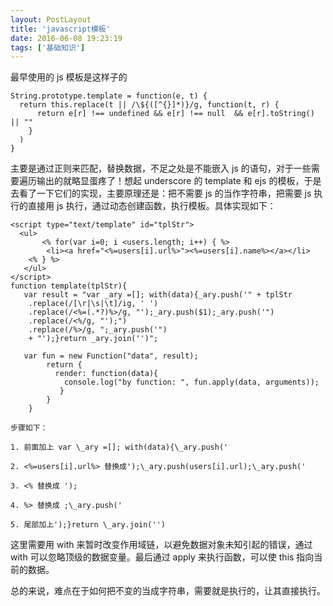 ```yaml
---
layout: PostLayout
title: 'javascript模板'
date: 2016-06-08 19:23:19
tags: ['基础知识']
---
```


最早使用的 js 模板是这样子的

```
String.prototype.template = function(e, t) {
  return this.replace(t || /\${([^{}]*)}/g, function(t, r) {
      return e[r] !== undefined && e[r] !== null  && e[r].toString() || ""
    }
  )
}
```

主要是通过正则来匹配，替换数据，不足之处是不能嵌入 js 的语句，对于一些需要遍历输出的就略显蛋疼了！想起 underscore 的 template 和 ejs 的模板，于是去看了一下它们的实现，主要原理还是：把不需要 js 的当作字符串，把需要 js 执行的直接用 js 执行，通过动态创建函数，执行模板。具体实现如下：

```
<script type="text/template" id="tplStr">
  <ul>
       <% for(var i=0; i <users.length; i++) { %>
	    <li><a href="<%=users[i].url%>"><%=users[i].name%></a></li>
	<% } %>
   </ul>
</script>
function template(tplStr){
   var result = "var _ary =[]; with(data){_ary.push('" + tplStr
	.replace(/[\r|\s|\t]/ig, ' ')
	.replace(/<%=(.*?)%>/g, "');_ary.push($1);_ary.push('")
	.replace(/<%/g, "');")
	.replace(/%>/g, ";_ary.push('")
	+ "');}return _ary.join('')";

   var fun = new Function("data", result);
        return {
		  render: function(data){
			console.log("by function: ", fun.apply(data, arguments));
		   }
		}
	}
```

```
步骤如下：

1. 前面加上 var \_ary =[]; with(data){\_ary.push('

2. <%=users[i].url%> 替换成');\_ary.push(users[i].url);\_ary.push('

3. <% 替换成 ');

4. %> 替换成 ;\_ary.push('

5. 尾部加上');}return \_ary.join('')

```

这里需要用 with 来暂时改变作用域链，以避免数据对象未知引起的错误，通过 with 可以忽略顶级的数据变量。最后通过 apply 来执行函数，可以使 this 指向当前的数据。

总的来说，难点在于如何把不变的当成字符串，需要就是执行的，让其直接执行。
